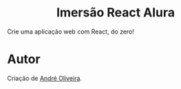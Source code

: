 # <center>Imersão React Alura</center>
Crie uma aplicação web com React, do zero!

# Autor

Criação de [André Oliveira](https://github.com/anviol).